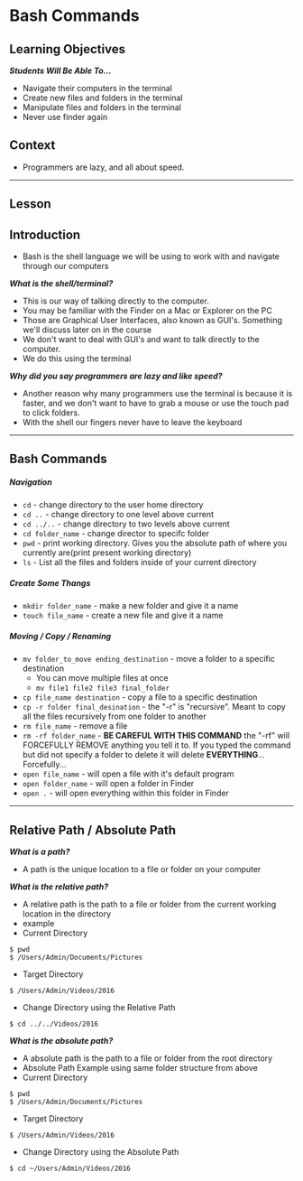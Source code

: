 # Bash Commands

## Learning Objectives

***Students Will Be Able To...***

* Navigate their computers in the terminal
* Create new files and folders in the terminal
* Manipulate files and folders in the terminal
* Never use finder again

## Context

* Programmers are lazy, and all about speed. 

---

## Lesson

## Introduction

* Bash is the shell language we will be using to work with and navigate through our computers

***What is the shell/terminal?***

* This is our way of talking directly to the computer. 
* You may be familiar with the Finder on a Mac or Explorer on the PC
* Those are Graphical User Interfaces, also known as GUI's. Something we'll discuss later on in the course
* We don't want to deal with GUI's and want to talk directly to the computer. 
* We do this using the terminal

***Why did you say programmers are lazy and like speed?***

* Another reason why many programmers use the terminal is because it is faster, and we don't want to have to grab a mouse or use the touch pad to click folders. 
* With the shell our fingers never have to leave the keyboard

---

## Bash Commands

##### Navigation

* `cd` - change directory to the user home directory
* `cd ..` - change directory to one level above current
* `cd ../..` - change directory to two levels above current
* `cd folder_name` - change director to specifc folder
* `pwd` - print working directory. Gives you the absolute path of where you currently are(print present working directory)
* `ls` - List all the files and folders inside of your current directory

##### Create Some Thangs

* `mkdir folder_name` - make a new folder and give it a name
* `touch file_name` - create a new file and give it a name

##### Moving / Copy / Renaming

* `mv folder_to_move ending_destination` - move a folder to a specific destination
	* You can move multiple files at once
	* `mv file1 file2 file3 final_folder`
* `cp file_name destination` - copy a file to a specific destination
* `cp -r folder final_desination` - the "-r" is "recursive". Meant to copy all the files recursively from one folder to another
* `rm file_name` - remove a file 
* `rm -rf folder_name` - **BE CAREFUL WITH THIS COMMAND** the "-rf" will FORCEFULLY REMOVE anything you tell it to. If you typed the command but did not specify a folder to delete it will delete **EVERYTHING**... Forcefully...
* `open file_name` - will open a file with it's default program
* `open folder_name` - will open a folder in Finder
* `open .` - will open everything within this folder in Finder


---

## Relative Path / Absolute Path

***What is a path?***

* A path is the unique location to a file or folder on your computer

***What is the relative path?***

* A relative path is the path to a file or folder from the current working location in the directory
* example
* Current Directory

```
$ pwd
$ /Users/Admin/Documents/Pictures
```
* Target Directory

```
$ /Users/Admin/Videos/2016
```

* Change Directory using the Relative Path

```
$ cd ../../Videos/2016
```

***What is the absolute path?***

* A absolute path is the path to a file or folder from the root directory
* Absolute Path Example using same folder structure from above
* Current Directory

```
$ pwd
$ /Users/Admin/Documents/Pictures
```
* Target Directory

```
$ /Users/Admin/Videos/2016
```

* Change Directory using the Absolute Path

```
$ cd ~/Users/Admin/Videos/2016
```


